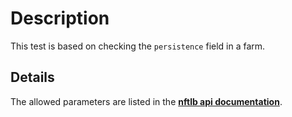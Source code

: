 # Description

This test is based on checking the `persistence` field in a farm.

## Details

The allowed parameters are listed in the [**nftlb api documentation**](https://github.com/zevenet/nftlb).
